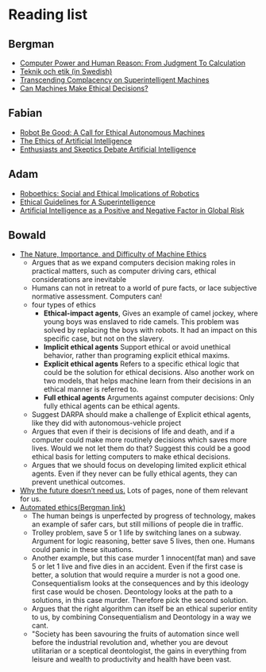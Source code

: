 # Reading list

## Bergman

- [Computer Power and Human Reason: From Judgment To Calculation](http://en.wikipedia.org/wiki/Computer_Power_and_Human_Reason)
- [Teknik och etik (in Swedish)](http://people.kth.se/~soh/tekniketik.pdf)
- [Transcending Complacency on Superintelligent Machines](http://www.huffingtonpost.com/stephen-hawking/artificial-intelligence_b_5174265.html)
- [Can Machines Make Ethical Decisions?](http://link.springer.com/chapter/10.1007%2F978-3-642-41142-7_70#page-1)

## Fabian

- [Robot Be Good: A Call for Ethical Autonomous Machines](http://www.scientificamerican.com/article/robot-be-good/)
- [The Ethics of Artificial Intelligence](http://www.nickbostrom.com/ethics/artificial-intelligence.pdf)
- [Enthusiasts and Skeptics Debate Artificial Intelligence](http://www.vanityfair.com/news/tech/2014/11/artificial-intelligence-singularity-theory)

## Adam

- [Roboethics: Social and Ethical Implications of Robotics](http://link.springer.com/referenceworkentry/10.1007/978-3-540-30301-5_65)
- [Ethical Guidelines for A Superintelligence](http://www.cs.nyu.edu/faculty/davise/papers/Bostrom.pdf)
- [Artificial Intelligence as a Positive and Negative Factor in Global Risk](http://intelligence.org/files/AIPosNegFactor.pdf)

## Bowald

- [The Nature, Importance, and Difficulty of Machine Ethics](http://www.computer.org/csdl/mags/ex/2006/04/x4018-abs.html)
  - Argues that as we expand computers decision making roles in practical matters, such as computer driving cars, ethical considerations are inevitable
  - Humans can not in retreat to a world of pure facts, or lace subjective normative assessment. Computers can!
  - four types of ethics
    - **Ethical-impact agents**, Gives an example of camel jockey, where young boys was enslaved to ride camels. This problem was solved by replacing the boys with robots. It had an impact on this specific case, but not on the slavery.
    - **Implicit ethical agents** Support ethical or avoid unethical behavior, rather than programing explicit ethical maxims.
    - **Explicit ethical agents** Refers to a specific ethical logic that could be the solution for ethical decisions. Also another work on two models, that helps machine learn from their decisions in an ethical manner is referred to. 
    - **Full ethical agents** Arguments against computer decisions: Only fully ethical agents can be ethical agents. 
  - Suggest DARPA should make a challenge of Explicit ethical agents, like they did with autonomous-vehicle project
  - Argues that even if their is decisions of life and death, and if a computer could make more routinely decisions which saves more lives. Would we not let them do that? Suggest this could be a good ethical basis for letting computers to make ethical decisions.
  - Argues that we should focus on developing limited explicit ethical agents. Even if they never can be fully ethical agents, they can prevent unethical outcomes.
- [Why the future doesn’t need us.](http://archive.wired.com/wired/archive/8.04/joy.html)
  Lots of pages, none of them relevant for us.
- [Automated ethics(Bergman link)](http://aeon.co/magazine/technology/can-we-design-systems-to-automate-ethics/)
  - The human beings is unperfected by progress of technology, makes an example of safer cars, but still millions of people die in traffic.
  - Trolley problem, save 5 or 1 life by switching lanes on a subway. Argument for logic reasoning, better save 5 lives, then one. Humans could panic in these situations.
  - Another example, but this case murder 1 innocent(fat man) and save 5 or let 1 live and five dies in an accident. Even if the first case is better, a solution that would require a murder is not a good one. Consequentialism looks at the consequences and by this ideology first case would be chosen. Deontology looks at the path to a solutions, in this case murder. Therefore pick the second solution. 
  - Argues that the right algorithm can itself be an ethical superior entity to us, by combining Consequentialism and Deontology in a way we cant.
  - "Society has been savouring the fruits of automation since well before the industrial revolution and, whether you are devout utilitarian or a sceptical deontologist, the gains in everything from leisure and wealth to productivity and health have been vast.



